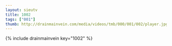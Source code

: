 ```yaml
--- 
layout: sieutv
title: 1002
tags: ["001"]
thumb: http://drainmainvein.com/media/videos/tmb/000/001/002/player.jpg
---
```

{% include drainmainvein key="1002" %} 

